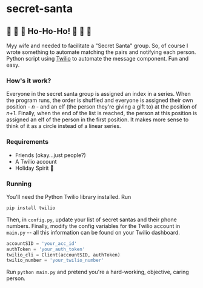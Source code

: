 # secret-santa

## :christmas_tree: :christmas_tree: :christmas_tree: Ho-Ho-Ho! :christmas_tree: :christmas_tree: :christmas_tree:
Myy wife and needed to facilitate a "Secret Santa" group. So, of course I wrote something to automate matching the pairs and notifying each person. Python script using [Twilio](https://www.twilio.com/) to automate the message component. Fun and easy.

### How's it work?
Everyone in the secret santa group is assigned an index in a series. When the program runs, the order is shuffled and everyone is assigned their own position - _n_ - and an elf (the person they're giving a gift to) at the position of _n+1_. Finally, when the end of the list is reached, the person at this position is assigned an elf of the person in the first position. It makes more sense to think of it as a circle instead of a linear series.

### Requirements
* Friends (okay...just people?)
* A Twilio account
* Holiday Spirit :gift:

### Running
You'll need the Python Twilio library installed. Run
```bash
pip install twilio
```
Then, in `config.py`, update your list of secret santas and their phone numbers. Finally, modify the config variables for the Twilio account in `main.py` -- all this information can be found on your Twilio dashboard.
```python
accountSID = 'your_acc_id'
authToken = 'your_auth_token'
twilio_cli = Client(accountSID, authToken)
twilio_number = 'your_twilio_number'
```
Run ```python main.py``` and pretend you're a hard-working, objective, caring person.
